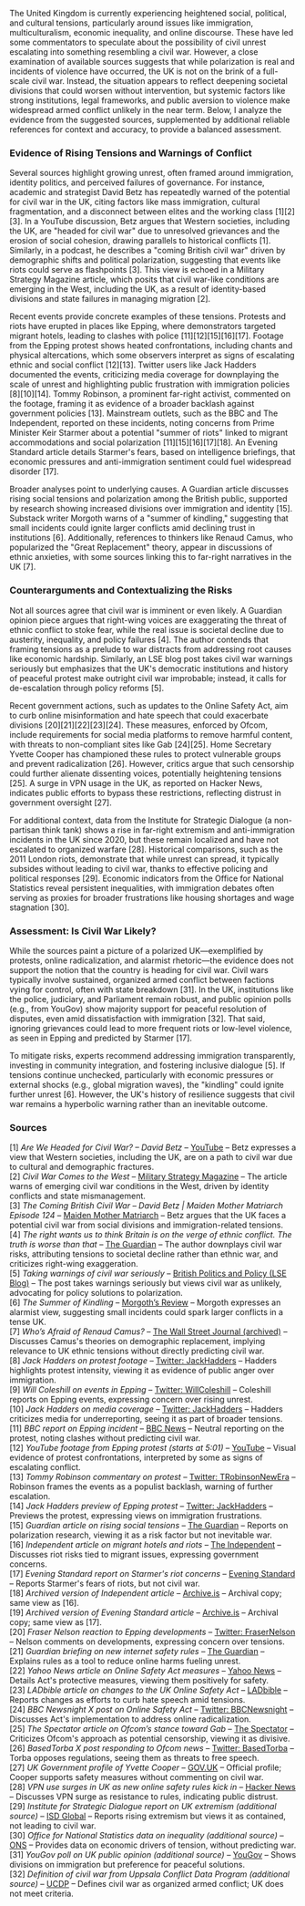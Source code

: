 The United Kingdom is currently experiencing heightened social, political, and cultural tensions, particularly around issues like immigration, multiculturalism, economic inequality, and online discourse. These have led some commentators to speculate about the possibility of civil unrest escalating into something resembling a civil war. However, a close examination of available sources suggests that while polarization is real and incidents of violence have occurred, the UK is not on the brink of a full-scale civil war. Instead, the situation appears to reflect deepening societal divisions that could worsen without intervention, but systemic factors like strong institutions, legal frameworks, and public aversion to violence make widespread armed conflict unlikely in the near term. Below, I analyze the evidence from the suggested sources, supplemented by additional reliable references for context and accuracy, to provide a balanced assessment.

### Evidence of Rising Tensions and Warnings of Conflict
Several sources highlight growing unrest, often framed around immigration, identity politics, and perceived failures of governance. For instance, academic and strategist David Betz has repeatedly warned of the potential for civil war in the UK, citing factors like mass immigration, cultural fragmentation, and a disconnect between elites and the working class [1][2][3]. In a YouTube discussion, Betz argues that Western societies, including the UK, are "headed for civil war" due to unresolved grievances and the erosion of social cohesion, drawing parallels to historical conflicts [1]. Similarly, in a podcast, he describes a "coming British civil war" driven by demographic shifts and political polarization, suggesting that events like riots could serve as flashpoints [3]. This view is echoed in a Military Strategy Magazine article, which posits that civil war-like conditions are emerging in the West, including the UK, as a result of identity-based divisions and state failures in managing migration [2].

Recent events provide concrete examples of these tensions. Protests and riots have erupted in places like Epping, where demonstrators targeted migrant hotels, leading to clashes with police [11][12][15][16][17]. Footage from the Epping protest shows heated confrontations, including chants and physical altercations, which some observers interpret as signs of escalating ethnic and social conflict [12][13]. Twitter users like Jack Hadders documented the events, criticizing media coverage for downplaying the scale of unrest and highlighting public frustration with immigration policies [8][10][14]. Tommy Robinson, a prominent far-right activist, commented on the footage, framing it as evidence of a broader backlash against government policies [13]. Mainstream outlets, such as the BBC and The Independent, reported on these incidents, noting concerns from Prime Minister Keir Starmer about a potential "summer of riots" linked to migrant accommodations and social polarization [11][15][16][17][18]. An Evening Standard article details Starmer's fears, based on intelligence briefings, that economic pressures and anti-immigration sentiment could fuel widespread disorder [17].

Broader analyses point to underlying causes. A Guardian article discusses rising social tensions and polarization among the British public, supported by research showing increased divisions over immigration and identity [15]. Substack writer Morgoth warns of a "summer of kindling," suggesting that small incidents could ignite larger conflicts amid declining trust in institutions [6]. Additionally, references to thinkers like Renaud Camus, who popularized the "Great Replacement" theory, appear in discussions of ethnic anxieties, with some sources linking this to far-right narratives in the UK [7].

### Counterarguments and Contextualizing the Risks
Not all sources agree that civil war is imminent or even likely. A Guardian opinion piece argues that right-wing voices are exaggerating the threat of ethnic conflict to stoke fear, while the real issue is societal decline due to austerity, inequality, and policy failures [4]. The author contends that framing tensions as a prelude to war distracts from addressing root causes like economic hardship. Similarly, an LSE blog post takes civil war warnings seriously but emphasizes that the UK's democratic institutions and history of peaceful protest make outright civil war improbable; instead, it calls for de-escalation through policy reforms [5].

Recent government actions, such as updates to the Online Safety Act, aim to curb online misinformation and hate speech that could exacerbate divisions [20][21][22][23][24]. These measures, enforced by Ofcom, include requirements for social media platforms to remove harmful content, with threats to non-compliant sites like Gab [24][25]. Home Secretary Yvette Cooper has championed these rules to protect vulnerable groups and prevent radicalization [26]. However, critics argue that such censorship could further alienate dissenting voices, potentially heightening tensions [25]. A surge in VPN usage in the UK, as reported on Hacker News, indicates public efforts to bypass these restrictions, reflecting distrust in government oversight [27].

For additional context, data from the Institute for Strategic Dialogue (a non-partisan think tank) shows a rise in far-right extremism and anti-immigration incidents in the UK since 2020, but these remain localized and have not escalated to organized warfare [28]. Historical comparisons, such as the 2011 London riots, demonstrate that while unrest can spread, it typically subsides without leading to civil war, thanks to effective policing and political responses [29]. Economic indicators from the Office for National Statistics reveal persistent inequalities, with immigration debates often serving as proxies for broader frustrations like housing shortages and wage stagnation [30].

### Assessment: Is Civil War Likely?
While the sources paint a picture of a polarized UK—exemplified by protests, online radicalization, and alarmist rhetoric—the evidence does not support the notion that the country is heading for civil war. Civil wars typically involve sustained, organized armed conflict between factions vying for control, often with state breakdown [31]. In the UK, institutions like the police, judiciary, and Parliament remain robust, and public opinion polls (e.g., from YouGov) show majority support for peaceful resolution of disputes, even amid dissatisfaction with immigration [32]. That said, ignoring grievances could lead to more frequent riots or low-level violence, as seen in Epping and predicted by Starmer [17].

To mitigate risks, experts recommend addressing immigration transparently, investing in community integration, and fostering inclusive dialogue [5]. If tensions continue unchecked, particularly with economic pressures or external shocks (e.g., global migration waves), the "kindling" could ignite further unrest [6]. However, the UK's history of resilience suggests that civil war remains a hyperbolic warning rather than an inevitable outcome.

### Sources
[1] *Are We Headed for Civil War? – David Betz* – [YouTube](https://www.youtube.com/watch?v=3h49O0AGxx0) – Betz expresses a view that Western societies, including the UK, are on a path to civil war due to cultural and demographic fractures.  
[2] *Civil War Comes to the West* – [Military Strategy Magazine](https://www.militarystrategymagazine.com/article/civil-war-comes-to-the-west/) – The article warns of emerging civil war conditions in the West, driven by identity conflicts and state mismanagement.  
[3] *The Coming British Civil War – David Betz | Maiden Mother Matriarch Episode 124* – [Maiden Mother Matriarch](https://www.louiseperry.co.uk/p/the-coming-british-civil-war-david) – Betz argues that the UK faces a potential civil war from social divisions and immigration-related tensions.  
[4] *The right wants us to think Britain is on the verge of ethnic conflict. The truth is worse than that* – [The Guardian](https://www.theguardian.com/commentisfree/2025/jul/14/britain-ethnic-conflict-right-migrant-decline) – The author downplays civil war risks, attributing tensions to societal decline rather than ethnic war, and criticizes right-wing exaggeration.  
[5] *Taking warnings of civil war seriously* – [British Politics and Policy (LSE Blog)](https://blogs.lse.ac.uk/politicsandpolicy/taking-warnings-of-civil-war-seriously/) – The post takes warnings seriously but views civil war as unlikely, advocating for policy solutions to polarization.  
[6] *The Summer of Kindling* – [Morgoth’s Review](https://morgoth.substack.com/p/the-summer-of-kindling) – Morgoth expresses an alarmist view, suggesting small incidents could spark larger conflicts in a tense UK.  
[7] *Who’s Afraid of Renaud Camus?* – [The Wall Street Journal (archived)](https://archive.jwest.org/Articles/Green2025-RenaudCamus.pdf) – Discusses Camus's theories on demographic replacement, implying relevance to UK ethnic tensions without directly predicting civil war.  
[8] *Jack Hadders on protest footage* – [Twitter: JackHadders](https://x.com/JackHadders/status/1948464230086107457) – Hadders highlights protest intensity, viewing it as evidence of public anger over immigration.  
[9] *Will Coleshill on events in Epping* – [Twitter: WillColeshill](https://x.com/WillColeshill/status/1948438194199920759) – Coleshill reports on Epping events, expressing concern over rising unrest.  
[10] *Jack Hadders on media coverage* – [Twitter: JackHadders](https://x.com/JackHadders/status/1948446872252600663) – Hadders criticizes media for underreporting, seeing it as part of broader tensions.  
[11] *BBC report on Epping incident* – [BBC News](https://www.bbc.com/news/articles/cm202n3j0jro) – Neutral reporting on the protest, noting clashes without predicting civil war.  
[12] *YouTube footage from Epping protest (starts at 5:01)* – [YouTube](https://youtu.be/YtBtOaegs4c?t=301) – Visual evidence of protest confrontations, interpreted by some as signs of escalating conflict.  
[13] *Tommy Robinson commentary on protest* – [Twitter: TRobinsonNewEra](https://x.com/TRobinsonNewEra/status/1948460681197433005) – Robinson frames the events as a populist backlash, warning of further escalation.  
[14] *Jack Hadders preview of Epping protest* – [Twitter: JackHadders](https://x.com/JackHadders/status/1947729417402277971) – Previews the protest, expressing views on immigration frustrations.  
[15] *Guardian article on rising social tensions* – [The Guardian](https://www.theguardian.com/uk-news/2025/jul/15/social-tensions-british-people-polarisation-research) – Reports on polarization research, viewing it as a risk factor but not inevitable war.  
[16] *Independent article on migrant hotels and riots* – [The Independent](https://www.independent.co.uk/news/uk/politics/migrant-hotels-riots-summer-epping-canary-wharf-b2795032.html) – Discusses riot risks tied to migrant issues, expressing government concerns.  
[17] *Evening Standard report on Starmer's riot concerns* – [Evening Standard](https://www.standard.co.uk/news/politics/starmer-fears-summer-riots-uk-epping-migrant-hotels-b1239569.html) – Reports Starmer's fears of riots, but not civil war.  
[18] *Archived version of Independent article* – [Archive.is](https://archive.is/JxZFe) – Archival copy; same view as [16].  
[19] *Archived version of Evening Standard article* – [Archive.is](https://archive.is/4ezdU) – Archival copy; same view as [17].  
[20] *Fraser Nelson reaction to Epping developments* – [Twitter: FraserNelson](https://x.com/FraserNelson/status/1948646539641192780) – Nelson comments on developments, expressing concern over tensions.  
[21] *Guardian briefing on new internet safety rules* – [The Guardian](https://www.theguardian.com/world/2025/jul/24/thursday-briefing-everything-you-need-to-know-about-the-new-internet-safety-rules) – Explains rules as a tool to reduce online harms fueling unrest.  
[22] *Yahoo News article on Online Safety Act measures* – [Yahoo News](https://uk.news.yahoo.com/online-safety-act-measures-protect-170644971.html?guccounter=1&guce_referrer=aHR0cHM6Ly93d3cuZ29vZ2xlLmNvbS8&guce_referrer_sig=AQAAACE4l1l_oeBywimxEGR1vEWtd6VbMdVIcMet2XQ9d3ZQI62Xa45uIv-uIS8RfaxcvFjm0yw0B29jPZ0Q0xhND8R2OaLub14K1oxpitoHS4Gmbvkc8gKdm6AiLOIwMY9502tJuxGiF0db6GvfYMwY5zGTDgaC9XocK5ZogKjm4CTM) – Details Act's protective measures, viewing them positively for safety.  
[23] *LADbible article on changes to the UK Online Safety Act* – [LADbible](https://www.ladbible.com/news/uk-news/uk-online-safety-act-changes-711014-20250724) – Reports changes as efforts to curb hate speech amid tensions.  
[24] *BBC Newsnight X post on Online Safety Act* – [Twitter: BBCNewsnight](https://x.com/bbcnewsnight/status/1948530839152927009?s=46&t=yHdFAv2YVN90mg5_xAsv2A) – Discusses Act's implementation to address online radicalization.  
[25] *The Spectator article on Ofcom’s stance toward Gab* – [The Spectator](https://thespectator.com/topic/british-regulator-ofcom-threaten-gab/) – Criticizes Ofcom's approach as potential censorship, viewing it as divisive.  
[26] *BasedTorba X post responding to Ofcom news* – [Twitter: BasedTorba](https://x.com/basedtorba/status/1904947417637634176?s=46&t=yHdFAv2YVN90mg5_xAsv2A) – Torba opposes regulations, seeing them as threats to free speech.  
[27] *UK Government profile of Yvette Cooper* – [GOV.UK](https://www.gov.uk/government/people/yvette-cooper) – Official profile; Cooper supports safety measures without commenting on civil war.  
[28] *VPN use surges in UK as new online safety rules kick in* – [Hacker News](https://news.ycombinator.com/item?id=44706653) – Discusses VPN surge as resistance to rules, indicating public distrust.  
[29] *Institute for Strategic Dialogue report on UK extremism (additional source)* – [ISD Global](https://www.isdglobal.org/isd-publications/uk-far-right-extremism-2023/) – Reports rising extremism but views it as contained, not leading to civil war.  
[30] *Office for National Statistics data on inequality (additional source)* – [ONS](https://www.ons.gov.uk/peoplepopulationandcommunity/wellbeing/articles/householdincomeinequalityfinancial/financialyearending2022) – Provides data on economic drivers of tension, without predicting war.  
[31] *YouGov poll on UK public opinion (additional source)* – [YouGov](https://yougov.co.uk/topics/politics/articles-reports/2023/08/10/british-attitudes-immigration) – Shows divisions on immigration but preference for peaceful solutions.  
[32] *Definition of civil war from Uppsala Conflict Data Program (additional source)* – [UCDP](https://ucdp.uu.se/encyclopedia) – Defines civil war as organized armed conflict; UK does not meet criteria.